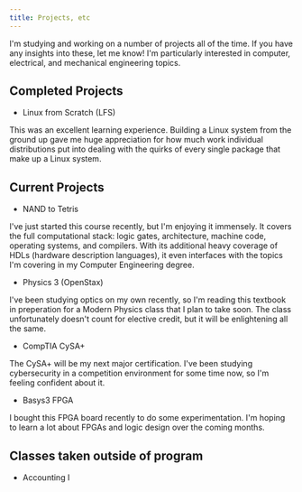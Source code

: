 ```yaml
---
title: Projects, etc
---
```


I'm studying and working on a number of projects all of the time. If you have any insights into these, let me know! I'm particularly interested in computer, electrical, and mechanical engineering topics.

## Completed Projects

- Linux from Scratch (LFS)

This was an excellent learning experience. Building a Linux system from the ground up gave me huge appreciation for how much work individual distributions put into dealing with the quirks of every single package that make up a Linux system.

## Current Projects

- NAND to Tetris

I've just started this course recently, but I'm enjoying it immensely. It covers the full computational stack: logic gates, architecture, machine code, operating systems, and compilers. With its additional heavy coverage of HDLs (hardware description languages), it even interfaces with the topics I'm covering in my Computer Engineering degree.

- Physics 3 (OpenStax)

I've been studying optics on my own recently, so I'm reading this textbook in preperation for a Modern Physics class that I plan to take soon. The class unfortunately doesn't count for elective credit, but it will be enlightening all the same.

- CompTIA CySA+

The CySA+ will be my next major certification. I've been studying cybersecurity in a competition environment for some time now, so I'm feeling confident about it.

- Basys3 FPGA

I bought this FPGA board recently to do some experimentation. I'm hoping to learn a lot about FPGAs and logic design over the coming months.

## Classes taken outside of program

- Accounting I